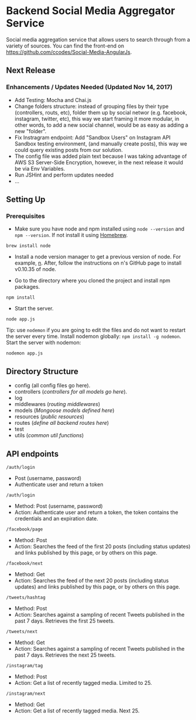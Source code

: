 # Backend Social Media Aggregator Service

Social media aggregation service that allows users to search through from a variety of sources. You can find the front-end on https://github.com/ccodes/Social-Media-AngularJs. 


## Next Release

### Enhancements / Updates Needed (Updated Nov 14, 2017)
* Add Testing: Mocha and Chai.js
* Change folders structure: instead of grouping files by their type (controllers, routs, etc), folder them up by social networ (e.g. facebook, instagram, twitter, etc), this way we start framing it more modular, in other words, to add a new social channel, would be as easy as adding a new "folder".
* Fix Instragram endpoint: Add "Sandbox Users" on Instagram API Sandbox testing environment, (and manually create posts), this way we could query existing posts from our solution.
* The config file was added plain text because I was taking advantage of AWS S3 Server-Side Encryption, however, in the next release it would be via Env Variables.
* Run JSHint and perform updates needed
* ...

## Setting Up

### Prerequisites
* Make sure you have node and npm installed using `node --version` and  `npm --version`.
If not install it using [Homebrew](http://brew.sh/).
```
brew install node
```

* Install a node version manager to get a previous version of node. For example, [n](https://github.com/tj/n). After, follow the instructions on n's GitHub page to install v0.10.35 of node.

* Go to the directory where you cloned the project and install npm packages.
```
npm install
```
* Start the server.
```
node app.js
```
Tip: use `nodemon` if you are going to edit the files and do not want to restart the server every time. Install nodemon globally: `npm install -g nodemon`. Start the server with nodemon:
```
nodemon app.js
```

## Directory Structure
+ config (all config files go here).
+ controllers (_controllers for all models go here_).
+ log
+ middlewares (_routing middlewares_)
+ models (_Mongoose models defined here_)
+ resources (_public resources_)
+ routes (_define all backend routes here_)
+ test
+ utils (_common util functions_) 

## API endpoints

```
/auth/login
```
+ Post (username, password)
+ Authenticate user and return a token

```
/auth/login
```
+ Method: Post (username, password)
+ Action: Authenticate user and return a token, the token contains the credentials and an expiration date.


```
/facebook/page
```
+ Method: Post
+ Action: Searches the feed of the first 20 posts (including status updates) and links published by this page, or by others on this page.


```
/facebook/next
```
+ Method: Get
+ Action: Searches the feed of the next 20 posts (including status updates) and links published by this page, or by others on this page.



```
/tweets/hashtag
```
+ Method: Post
+ Action: Searches against a sampling of recent Tweets published in the past 7 days. Retrieves the first 25 tweets.


```
/tweets/next
```
+ Method: Get
+ Action: Searches against a sampling of recent Tweets published in the past 7 days. Retrieves the next 25 tweets.



```
/instagram/tag
```
+ Method: Post
+ Action: Get a list of recently tagged media. Limited to 25.


```
/instagram/next
```
+ Method: Get
+ Action: Get a list of recently tagged media. Next 25.
